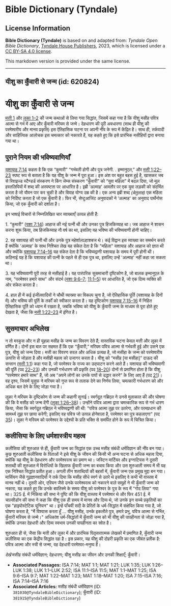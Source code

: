# Bible Dictionary (Tyndale)

## License Information

**Bible Dictionary (Tyndale)** is based on and adapted from: _Tyndale Open Bible Dictionary_, [Tyndale House Publishers](https://tyndaleopenresources.com/), 2023, which is licensed under a [CC BY-SA 4.0 license](https://creativecommons.org/licenses/by-sa/4.0/legalcode.en).

This markdown version is provided under the same license.



--------------------------------

## यीशु का कुँवारी से जन्म (id: 620824)

यीशु का कुँवारी से जन्म
=======================

[मत्ती 1](https://ref.ly/Matt1:1-Matt1:25) और [लूका 1–2](https://ref.ly/Luke1:1-Luke2:52) की जन्म कथाओं से लिया गया सिद्धांत, जिसमें कहा गया है कि यीशु मसीह पवित्र आत्मा से गर्भ में आए और कुँवारी मरियम से जन्मे। देहधारण की पूरी अवधारणा (साथ ही यीशु की परमेश्वरीय और मानव प्रकृति) इस ऐतिहासिक घटना पर अपनी नींव के रूप में केंद्रित है। साथ ही, तर्कवादी और साहित्यिक आलोचक इस चमत्कार को नकारते हैं, यह कहते हुए कि इसे प्रारंभिक मसीहियों द्वारा बनाया गया था।

पुराने नियम की भविष्यवाणियाँ
----------------------------

[यशायाह 7:14](https://ref.ly/Isa7:14) कहता है कि एक “कुमारी” “गर्भवती होगी और पुत्र जनेगी. . इम्मानुएल,” और [मत्ती 1:22–23](https://ref.ly/Matt1:22-Matt1:23) स्पष्ट रूप से बताता है कि यह यीशु के जन्म में पूरा हुआ। इस अंश पर बहुत बहस हुई है, खासकर जब से रिवाइज्ड स्टैण्डर्ड संस्करण ने किंग जेम्स संस्करण “कुँवारी” को “युवा महिला” में बदल दिया, जो मूल हस्तलिपियों में शब्द की अस्पष्टता पर आधारित है। इब्री ‘अल्माह' आमतौर पर एक युवा लड़की को संदर्भित करता है जो यौवन पार कर चुकी है और विवाह योग्य उम्र की है। एक अन्य इब्री शब्द *(*बेतुलाह*)* एक महिला को निर्दिष्ट करता है जो एक कुँवारी है। फिर भी, सेप्टुआजिंट अनुवादकों ने ‘अल्माह' का अनुवाद पार्थेनोस किया, जो एक कुँवारी को दर्शाता है।

इन भाषाई विचारों से निम्नलिखित चार व्याख्याएँ उत्पन्न होती हैं:

1\. “कुमारी” ([यशा 7:14](https://ref.ly/Isa7:14)) आहाज की नई पत्नी थी और उनका पुत्र हिजकिय्याह था। जब आहाज ने शासन करना शुरू किया, तब हिजकिय्याह नौ वर्ष का था, इसलिए यह भविष्य की भविष्यवाणी होनी चाहिए।

2\. वह यशायाह की पत्नी थी और उनके पुत्र महेर्शालाल्हाशबज थे। कई विद्वान इस व्याख्या का समर्थन करते हैं क्योंकि 'अल्माह' के साथ निश्चित लेख यह संकेत देता है कि "महिला" यशायाह और आहाज को ज्ञात थी और क्योंकि [यशायाह 7:14–16](https://ref.ly/Isa7:14-Isa7:16) यह संकेत देता है कि भविष्यद्वाणी यशायाह के समय में पूरी होनी थी। कठिनाई यह है कि यशायाह की पत्नी के पहले से ही एक पुत्र था, इसलिए उन्हें 'अल्माह' नहीं कहा जा सकता था।

3\. यह भविष्यवाणी पूरी तरह से मसीहाई है। यह पारंपरिक सुसमाचारी दृष्टिकोण है, जो बालक इम्मानुएल के नाम, "परमेश्वर हमारे साथ" और संदर्भ ([यशा 9:6–7](https://ref.ly/Isa9:6-Isa9:7); [11:1–5](https://ref.ly/Isa11:1-Isa11:5)) पर आधारित है, जो एक दिव्य व्यक्ति की ओर संकेत करता है।

4\. हाल ही में कई इंजीलवादियों ने चौथी व्याख्या का विकल्प चुना है, जो ऐतिहासिक पूर्ति (यशायाह के दिनों में) और भविष्य की पूर्ति के तर्कों को स्वीकार करता है। यह दृष्टिकोण [यशायाह 7:15–16](https://ref.ly/Isa7:15-Isa7:16) में निहित ऐतिहासिक पूर्ति को ध्यान में रखता है, जबकि भविष्य को यीशु के कुँवारी जन्म के माध्यम से पूरा होते हुए देखता है, जैसा कि [मत्ती 1:22–23](https://ref.ly/Matt1:22-Matt1:23) में इंगित है।

सुसमाचार अभिलेख
---------------

न तो मरकुस और न ही यूहन्ना मसीह के जन्म का विवरण देते हैं; वास्तविक घटना केवल मत्ती और लूका में वर्णित है। दोनों इस बात पर सहमत हैं कि एक “कुँवारी,” मरियम पवित्र आत्मा से गर्भवती हुई और उसने एक पुत्र, यीशु को जन्म दिया। मत्ती का विवरण सरल और अधिक प्रत्यक्ष है, जो मसीहा के जन्म को परमेश्वरीय उत्पत्ति से जोड़ता है और मसीही महत्व को उजागर करता है। यीशु को “मसीह \[या मसीहा]” दाऊद की सन्तान ([मत्ती 1:1](https://ref.ly/Matt1:1)) कहा गया है, जो परमेश्वर के राज्य का उद्घाटन करने आते हैं। यशायाह की भविष्यवाणी की पूर्ति (पद [22–23](https://ref.ly/Matt1:22-Matt1:23)) और उनकी गर्भधारण की प्रकृति (पद [18–20](https://ref.ly/Matt1:18-Matt1:20)) दोनों से प्रमाणित होता है कि यीशु “परमेश्वर हमारे साथ” हैं, जो अब “अपने लोगों का उनके पापों से उद्धार करने” के लिए आए हैं (पद [21](https://ref.ly/Matt1:21))। वह दृश्य, जिसमें यूसुफ ने मरियम को गुप्त रूप से तलाक देने का निर्णय लिया, चमत्कारी गर्भधारण को और अधिक बल देने के लिए जोड़ा गया है।

लूका ने मरियम के दृष्टिकोण से जन्म की कहानी सुनाई। स्वर्गदूत गब्रिएल ने उनसे मुलाकात की और घोषणा की कि वे मसीह को जन्म देंगी ([लूका 1:26–38](https://ref.ly/Luke1:26-Luke1:38))। उन्होंने पवित्र आत्मा द्वारा चमत्कारिक रूप से गर्भ धारण किया, जैसा कि स्वर्गदूत गब्रिएल ने भविष्यद्वाणी की थी: "पवित्र आत्मा तुझ पर उतरेगा, और परमप्रधान की सामर्थ्य तुझ पर छाया करेगी; इसलिए वह पवित्र जो उत्पन्न होनेवाला है, परमेश्वर का पुत्र कहलाएगा” (पद [35](https://ref.ly/Luke1:35))। लूका ने मरियम को परमेश्वर के उद्देश्यों के प्रति भक्ति से समर्पित होने के रूप में चित्रित किया।

कलीसिया के लिए धर्मशास्त्रीय महत्व
----------------------------------

कलीसिया की शुरुआत से ही, कुँवारी जन्म का सिद्धांत एक उच्च मसीह संबंधी धर्मविज्ञान की नींव बन गया। कुछ शुरुआती कलीसिया के पिताओं ने इसे यीशु के जीवन की किसी भी अन्य घटना से अधिक महत्व दिया, क्योंकि यह यीशु के देहधारण और परमेश्वरत्व का प्रमाण था। जस्टिन मार्टियर और इग्नाटियस ने दूसरी शताब्दी की शुरुआत में विरोधियों के खिलाफ कुँवारी जन्म का बचाव किया और उस शुरुआती समय में भी यह एक निश्चित सिद्धांत प्रतीत हुआ। अगली तीन शताब्दियों की बहसों में, कुँवारी जन्म एक प्रमुख मुद्दा बन गया। मार्सियन जैसे गूढ़ज्ञानवादियों ने तर्क दिया कि मसीह सीधे स्वर्ग से उतरे थे इसलिए वे कभी भी वास्तव में मानव नहीं थे। दूसरी ओर, एरियन जैसे उनके परमेश्वरत्व को नकारने वाले समूहों ने भी कुँवारी जन्म को नकारा, यह कहते हुए कि उनके बपतिस्मे के समय यीशु को परमेश्वर के पुत्र के रूप में "गोद लिया" गया था। 325 ई. में निकिया की सभा ने पुष्टि की कि यीशु वास्तव में परमेश्वर थे और फिर 451 ई. में चाल्सीडॉन की सभा ने कहा कि यीशु एक ही समय में मानव और दिव्य थे, जो उनके इन सच्चे प्रकृतियों का एक "हाइपोस्टेटिक यूनियन" था। इन्हें पाँचवीं सदी के प्रेरितों के धर्म\-सिद्धांत में संक्षेपित किया गया है, जो घोषणा करता है, "मैं विश्वास करता हूँ … यीशु मसीह, उनके इकलौते पुत्र, हमारे प्रभु, पवित्र आत्मा से गर्भित, कुँवारी मरियम से जन्मे।" अधिकांश धर्म\-सिद्धांतों में कुँवारी जन्म को भी यीशु की पापहीनता से जोड़ा गया है, क्योंकि उनका देहधारी और दिव्य स्वभाव उनकी पापहीनता का स्रोत है।

शुरुआत ही से, जैसा कि मत्ती और लूका में और प्रारंभिक पितृसत्तात्मक लेखकों में प्रमाणित है, कुँवारी जन्म कलीसिया का एक केंद्रीय सिद्धांत रहा है। इस प्रकार, यह यीशु की दोहरी प्रकृति का एक जीवंत प्रतीक है: पवित्र आत्मा और स्त्री से जन्मा, वह देहधारी परमेश्वर\-मनुष्य हैं। 

*देखें* मसीह संबंधी धर्मविज्ञान; देहधारण; यीशु मसीह का जीवन और उनकी शिक्षाएँ; कुँवारी।

* **Associated Passages:** ISA 7:14; MAT 1:1; MAT 1:21; LUK 1:35; LUK 1:26–LUK 1:38; LUK 1:1–LUK 2:52; ISA 11:1–ISA 11:5; MAT 1:1–MAT 1:25; ISA 9:6–ISA 9:7; MAT 1:22–MAT 1:23; MAT 1:18–MAT 1:20; ISA 7:15–ISA 7:16; ISA 7:14–ISA 7:16
* **Associated Articles:** मसीह संबंधी धर्मविज्ञान (ID: `381030@TyndaleBibleDictionary`); कुँवारी (ID: `381915@TyndaleBibleDictionary`)

